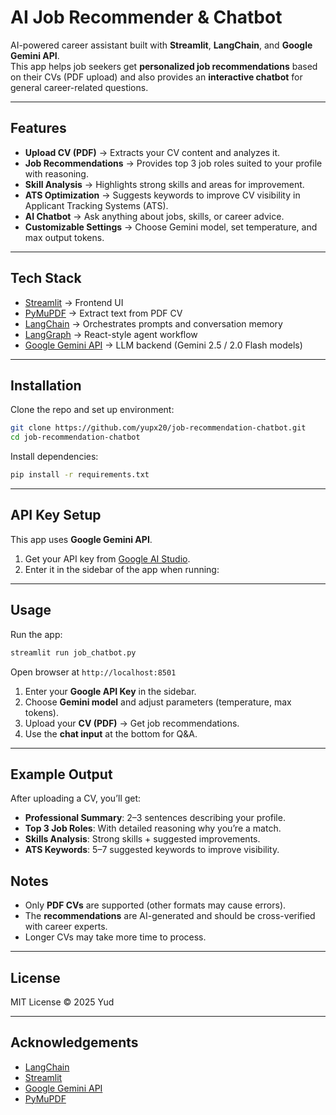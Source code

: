 # AI Job Recommender & Chatbot

AI-powered career assistant built with **Streamlit**, **LangChain**, and **Google Gemini API**.  
This app helps job seekers get **personalized job recommendations** based on their CVs (PDF upload) and also provides an **interactive chatbot** for general career-related questions.

---

## Features

- **Upload CV (PDF)** → Extracts your CV content and analyzes it.  
- **Job Recommendations** → Provides top 3 job roles suited to your profile with reasoning.  
- **Skill Analysis** → Highlights strong skills and areas for improvement.  
- **ATS Optimization** → Suggests keywords to improve CV visibility in Applicant Tracking Systems (ATS).  
- **AI Chatbot** → Ask anything about jobs, skills, or career advice.  
- **Customizable Settings** → Choose Gemini model, set temperature, and max output tokens.  

---

## Tech Stack

- [Streamlit](https://streamlit.io/) → Frontend UI  
- [PyMuPDF](https://pymupdf.readthedocs.io/) → Extract text from PDF CV  
- [LangChain](https://www.langchain.com/) → Orchestrates prompts and conversation memory  
- [LangGraph](https://github.com/langchain-ai/langgraph) → React-style agent workflow  
- [Google Gemini API](https://ai.google.dev/) → LLM backend (Gemini 2.5 / 2.0 Flash models)  

---

## Installation

Clone the repo and set up environment:

```bash
git clone https://github.com/yupx20/job-recommendation-chatbot.git
cd job-recommendation-chatbot
```

Install dependencies:

```bash
pip install -r requirements.txt
```

---

## API Key Setup

This app uses **Google Gemini API**.  

1. Get your API key from [Google AI Studio](https://ai.google.dev/).  
2. Enter it in the sidebar of the app when running:

---

## Usage

Run the app:

```bash
streamlit run job_chatbot.py
```

Open browser at `http://localhost:8501`  

1. Enter your **Google API Key** in the sidebar.  
2. Choose **Gemini model** and adjust parameters (temperature, max tokens).  
3. Upload your **CV (PDF)** → Get job recommendations.  
4. Use the **chat input** at the bottom for Q&A.  

---

## Example Output

After uploading a CV, you’ll get:

- **Professional Summary**: 2–3 sentences describing your profile.  
- **Top 3 Job Roles**: With detailed reasoning why you’re a match.  
- **Skills Analysis**: Strong skills + suggested improvements.  
- **ATS Keywords**: 5–7 suggested keywords to improve visibility.  


## Notes

- Only **PDF CVs** are supported (other formats may cause errors).  
- The **recommendations** are AI-generated and should be cross-verified with career experts.  
- Longer CVs may take more time to process.  

---

## License

MIT License © 2025 Yud

---

## Acknowledgements

- [LangChain](https://www.langchain.com/)  
- [Streamlit](https://streamlit.io/)  
- [Google Gemini API](https://ai.google.dev/)  
- [PyMuPDF](https://pymupdf.readthedocs.io/)  
